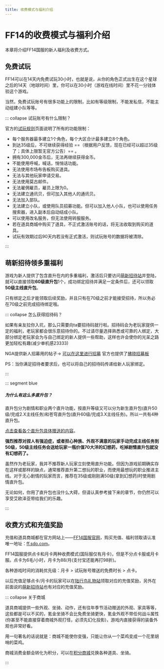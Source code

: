 ```yaml
---
title: 收费模式与福利介绍
---
```


# FF14的收费模式与福利介绍

本章将介绍FF14国服的新人福利及收费方式。

## 免费试玩

FF14可以在14天内免费试玩30小时，也就是说，从你的角色正式出生在这个星球之后的14天（地球时间）里，你可以在30小时（游戏在线时间）里不花一分钱体验这个游戏。

当然，免费试玩账号有很多功能上的限制，比如有等级限制，不能发私信，不能主动组建小队等等。

::: collapse 试玩账号有什么限制？

官方的[试玩规则](http://act.ff.sdo.com/project/150714free/)页面说明了所有的功能限制：

* 每个服务器最多建立1个角色，每个大区合计最多建立8个角色。
* 到达35级后，不可继续获得经验 ==（根据用户反馈，现在已经可以超过35级了；具体上限暂无官方公告）== 。
* 拥有300,000金币后，无法再继续获得金币。
* 不能使用呼喊，喊话，悄悄话功能。
* 无法使用市场布告板购买道具。
* 无法与其他玩家申请交易。
* 无法使用莫古邮件。
* 无法雇佣雇员，雇员上限为0。
* 无法建立通讯贝，但可加入其他人的通讯贝。
* 无法加入部队。
* 无法建立小队，或使用队员招募功能。但可以加入他人小队，也可以使用任务搜索器，进入副本后自动结成小队。
* 可以使用改名服务，但无法使用转服服务。
* 若在道具商城中购买了道具，不正式激活账号的话，将无法收取到购买的道具。
* 试玩有效期过后90天内若没有正式激活，则试玩账号的数据将被清除。

:::

## 萌新招待领多重福利

游戏为新人提供了包含直升在内的多重福利，激活后只要访问[萌新招待站](http://act.ff.sdo.com/20190315Zhaodai/index.html#/bnot)并登陆，就可以直接领取**60级直升包**1个，成功绑定招待并满足一定条件后，还可以领取**50级主线直升包**。

只有绑定之后才能领取后续奖励，并且只有在70级之前才能接受招待，所以务必在70级之前完成招待绑定哦。

::: collapse 怎么获得招待码？

如果有亲友拉你入坑，那么只需要向ta要招待码就行啦。招待码会为老玩家提供一定的福利，老玩家都会很乐意招待你的。不过请尽量选择熟悉或可靠的人绑定，大部分绑定老玩家会为与自己绑定的新人提供一些帮助，这样也许会使你的光呆之路更加轻松有趣(减少单机感23333)

NGA提供新人招募用的帖子→ [可以在这里进行招募](https://bbs.nga.cn/read.php?tid=14074612) 官方也提供了[拂晓招募板](http://act1.ff.sdo.com/recruit/web/friend.html)

PS：当你满足招待者要求后，也可以将自己的招待码传递给新人玩家绑定。

:::

::: segment blue

##### 为什么有这么多直升包？

<IncludePage file="_includes/basic/level.md" />

直升包分为剧情和职业两个直升功能，按直升等级又可以分为新生直升包(直升50级/完成2.X主线任务)和苍穹直升包(直升60级/完成3.X主线任务)。所以一共有4种直升包。

[点击查看各个直升包具体赠送的内容](http://act.ff.sdo.com/Project/20170831adventure/index.html)。

**强烈推荐对捏人有强迫症，或者担心种族、外观不满意的玩家手动完成主线任务到50级，50级主线任务会送给玩家一瓶价值70大洋的幻想药，吃掉剧情直升包就没有幻想药了。**

虽然作为老玩家，我并不推荐新人玩家立刻使用直升功能。但因为游戏前期确实存在这样或那样的缺点，通常推荐直升第二想玩的职业，而使用最想玩的职业推进主线。对于无心剧情的玩家而言，推荐在35级或刚刚满50级(拿到幻想药)时使用剧情直升包。

无论如何，你用了直升包也没什么大碍，但请认真参考接下来的章节，你仍然可以享受艾欧泽亚带给我们的乐趣。

:::

## 收费方式和充值奖励

充值和道具商城都在官方网站上——[FF14国服官网](http://ff.sdo.com)，购买充值、福利领取请认准唯一地址：[ff.sdo.com](http://ff.sdo.com)。

FF14国服提供点卡和月卡两种收费模式(国际服仅有月卡)，但是不分点卡服或月卡服。点卡为6毛/小时，月卡为88/月(支付宝还能再打98折)。

各种游戏时间的消耗优先级：月卡 > 试玩账号赠送的免费时长 > 点卡。

以后充值足够点卡/月卡的玩家可以在[陆行鸟礼物站](http://ff.pay.sdo.com/DepositActivity/index.htm)领取对应的充值奖励，另外在前面说的[萌新招待站](http://act.ff.sdo.com/20190315Zhaodai/index.html#/bnot)也有对应的充值奖励。

::: collapse 关于商城

道具商城提供一些外观、坐骑、动作，还有往年季节活动赠送的外观、家具等等，这些都是可以不买的，氪金坐骑不会比免费坐骑更快，氪金外观不带任何战斗属性(你甚至不能直接穿着商城外观打怪，必须先幻化投影)，游戏内直接获得的装备外观也非常好看。

用一句著名的话说就是：商城不能使你变强，只能让你从一个菜鸡变成一个花里胡哨的菜鸡。

商城消费金额会转化为积分，可以在[积分商城](http://act.ff.sdo.com/20180707jifen/#/home)兑换各种道具、坐骑。

:::

